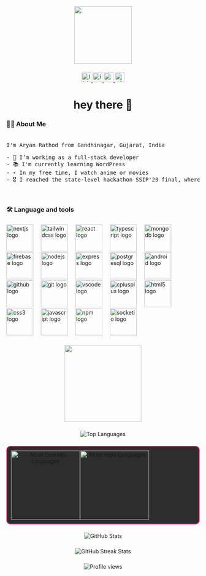 <div align="center">
  <img height="150" src="https://media.tenor.com/getgZf-P-I8AAAAi/luffy-one-piece.gif"  />
</div>

###

<div align="center">
  <a href="https://www.linkedin.com/in/aryan-rathod-a8140b233/" target="_blank">
    <img src="https://img.shields.io/static/v1?message=LinkedIn&logo=linkedin&label=&color=0077B5&logoColor=white&labelColor=&style=for-the-badge" height="25" alt="linkedin logo"  />
  </a>
  <a href="https://www.instagram.com/ar.yan21_/" target="_blank">
    <img src="https://img.shields.io/static/v1?message=Instagram&logo=instagram&label=&color=E4405F&logoColor=white&labelColor=&style=for-the-badge" height="25" alt="instagram logo"  />
  </a>
  <a href="mailto:aryanrathod410@gmail.com" target="_blank">
    <img src="https://img.shields.io/static/v1?message=Gmail&logo=gmail&label=&color=D14836&logoColor=white&labelColor=&style=for-the-badge" height="25" alt="gmail logo"  />
  </a>
  <a href="https://wa.me/9537954871" target="_blank">
    <img src="https://img.shields.io/static/v1?message=Whatsapp&logo=whatsapp&label=&color=25D366&logoColor=white&labelColor=&style=for-the-badge" height="25" alt="whatsapp logo"  />
  </a>
</div>

###

<h1 align="center">hey there 👋</h1>

###

<h3 align="left">👩‍💻  About Me</h3>

###
<pre>
<p align="left">I'm Aryan Rathod from Gandhinagar, Gujarat, India<br><br>- 🔭 I’m working as a full-stack developer<br>- 📚 I'm currently learning WordPress<br>- ⚡ In my free time, I watch anime or movies<br>- 🎖️ I reached the state-level hackathon SSIP'23 final, where over 20,000 students registered, as a team leader</p>
</pre>  

###

<h3 align="left">🛠 Language and tools</h3>

###

<div align="left">
  <img src="https://cdn.jsdelivr.net/gh/devicons/devicon/icons/nextjs/nextjs-original.svg" height="70" alt="nextjs logo"  />
  <img width="12" />
  <img src="https://cdn.jsdelivr.net/gh/devicons/devicon/icons/tailwindcss/tailwindcss-original-wordmark.svg" height="70" alt="tailwindcss logo"  />
  <img width="12" />
  <img src="https://cdn.jsdelivr.net/gh/devicons/devicon/icons/react/react-original.svg" height="70" alt="react logo"  />
  <img width="12" />
  <img src="https://cdn.jsdelivr.net/gh/devicons/devicon/icons/typescript/typescript-original.svg" height="70" alt="typescript logo"  />
  <img width="12" />
  <img src="https://cdn.jsdelivr.net/gh/devicons/devicon/icons/mongodb/mongodb-original.svg" height="70" alt="mongodb logo"  />
  <img width="12" />
  <img src="https://cdn.jsdelivr.net/gh/devicons/devicon/icons/firebase/firebase-plain.svg" height="70" alt="firebase logo"  />
  <img width="12" />
  <img src="https://cdn.jsdelivr.net/gh/devicons/devicon/icons/nodejs/nodejs-original.svg" height="70" alt="nodejs logo"  />
  <img width="12" />
  <img src="https://cdn.jsdelivr.net/gh/devicons/devicon/icons/express/express-original.svg" height="70" alt="express logo"  />
  <img width="12" />
  <img src="https://cdn.jsdelivr.net/gh/devicons/devicon/icons/postgresql/postgresql-original.svg" height="70" alt="postgresql logo"  />
  <img width="12" />
  <img src="https://cdn.jsdelivr.net/gh/devicons/devicon/icons/android/android-original.svg" height="70" alt="android logo"  />
  <img width="12" />
  <img src="https://cdn.jsdelivr.net/gh/devicons/devicon/icons/github/github-original.svg" height="70" alt="github logo"  />
  <img width="12" />
  <img src="https://cdn.jsdelivr.net/gh/devicons/devicon/icons/git/git-original.svg" height="70" alt="git logo"  />
  <img width="12" />
  <img src="https://cdn.jsdelivr.net/gh/devicons/devicon/icons/vscode/vscode-original.svg" height="70" alt="vscode logo"  />
  <img width="12" />
  <img src="https://cdn.jsdelivr.net/gh/devicons/devicon/icons/cplusplus/cplusplus-original.svg" height="70" alt="cplusplus logo"  />
  <img width="12" />
  <img src="https://cdn.jsdelivr.net/gh/devicons/devicon/icons/html5/html5-original.svg" height="70" alt="html5 logo"  />
  <img width="12" />
  <img src="https://cdn.jsdelivr.net/gh/devicons/devicon/icons/css3/css3-original.svg" height="70" alt="css3 logo"  />
  <img width="12" />
  <img src="https://cdn.jsdelivr.net/gh/devicons/devicon/icons/javascript/javascript-original.svg" height="70" alt="javascript logo"  />
  <img width="12" />
  <img src="https://cdn.jsdelivr.net/gh/devicons/devicon/icons/npm/npm-original-wordmark.svg" height="70" alt="npm logo"  />
  <img width="12" />
  <img src="https://cdn.jsdelivr.net/gh/devicons/devicon/icons/socketio/socketio-original.svg" height="70" alt="socketio logo"  />
</div>

###

<h3 align="left"></h3>

###

<div align="center">
  <img height="200" src="https://i.pinimg.com/originals/69/be/7e/69be7e1f5343b7ebf9632ec5e554f1f6.gif"  />
</div>

###

<div align="center">
  <img src="https://github-readme-stats.vercel.app/api/top-langs/?username=Aryanrathod21&layout=compact&theme=radical" alt="Top Languages" />
</div>

###

<div align="center">
  <div style="display: flex; border: 2px solid #FF0066; border-radius: 10px; padding: 10px; background-color: #2d2d2d;">
    <img src="http://github-profile-summary-cards.vercel.app/api/cards/most-commit-language?username=Aryanrathod21&layout=compact&theme=radical&exclude=html,CSS,Jupyter%20Notebook" height="180em" alt="Most Commits Languages"/>
    <img src="http://github-profile-summary-cards.vercel.app/api/cards/repos-per-language?username=Aryanrathod21&layout=compact&theme=radical&exclude=html,CSS,Jupyter%20Notebook" height="180em" alt="Most Repo Languages"/>
  </div>
</div>


###

<div align="center">
  <img src="https://github-readme-stats.vercel.app/api?username=Aryanrathod21&show_icons=true&theme=radical" alt="GitHub Stats" />
</div>

###

<div align="center">
  <img src="https://github-readme-streak-stats.herokuapp.com?user=Aryanrathod21&theme=radical" alt="GitHub Streak Stats" />
</div>

###

<div align="center">
  <img src="https://komarev.com/ghpvc/?username=Aryanrathod21&label=Profile%20views&color=0e75b6&style=flat" alt="Profile views" />
</div>


